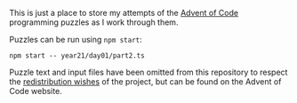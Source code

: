This is just a place to store my attempts of the [Advent of Code] programming puzzles as I
work through them.

Puzzles can be run using `npm start`:

    npm start -- year21/day01/part2.ts

Puzzle text and input files have been omitted from this repository to respect the [redistribution wishes] of the
project, but can be found on the Advent of Code website.

[Advent of Code]: https://adventofcode.com/

[redistribution wishes]: https://adventofcode.com/2024/about
